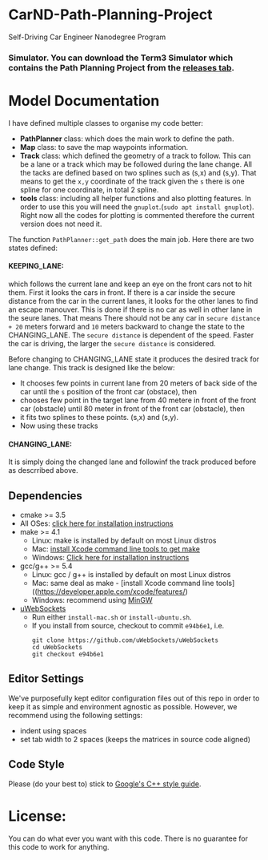 # CarND-Path-Planning-Project
Self-Driving Car Engineer Nanodegree Program
   
### Simulator. You can download the Term3 Simulator which contains the Path Planning Project from the [releases tab](https://github.com/udacity/self-driving-car-sim/releases).

# Model Documentation

I have defined multiple classes to organise my code better:
* **PathPlanner** class: which does the main work to define the path.
* **Map** class: to save the map waypoints information.
* **Track** class: which defined the geometry of a track to follow. This can be a lane or a 
track which may be followed during the lane change. All the tacks are defined based on two splines such as (s,x) and 
(s,y). That means to get the `x,y` coordinate of the track given the `s` there is one spline for one coordinate, in total 2 spline.
* **tools** class: including all helper functions and also plotting features. In order to use this you will need the `gnuplot`.(`sudo apt install gnuplot`). Right now all the codes for plotting is commented therefore the current version does not need it.

The function `PathPlanner::get_path` does the main job. Here there are two states defined:

#### KEEPING_LANE:
which follows the current lane and keep an eye on the front cars not to hit them.
First it looks the cars in front. If there is a car inside the secure distance from the car in the current lanes, it looks 
for the other lanes to find an escape manouver. This is done if there is no car as well in other lane in the seure lanes. 
That means There should not be any car in `secure distance + 20` meters forward and `10` meters backward to change the 
state to the CHANGING_LANE. The `secure distance` is dependent of the speed. Faster the car is driving, the larger the `secure distance` is considered.

Before changing to CHANGING_LANE state it produces the desired track for lane change. This track is designed like the below:
* It chooses few points in current lane from 20 meters of back side of the car until the `s` position of the front car (obstace), then
* chooses few point in the target lane from 40 metere in front of the front car (obstacle) until 80 meter in front of the front car (obstacle), then
* it fits two splines to these points. (s,x) and (s,y).
* Now using these tracks
#### CHANGING_LANE:
It is simply doing the changed lane and followinf the track produced before as descrribed above.

## Dependencies

* cmake >= 3.5
 * All OSes: [click here for installation instructions](https://cmake.org/install/)
* make >= 4.1
  * Linux: make is installed by default on most Linux distros
  * Mac: [install Xcode command line tools to get make](https://developer.apple.com/xcode/features/)
  * Windows: [Click here for installation instructions](http://gnuwin32.sourceforge.net/packages/make.htm)
* gcc/g++ >= 5.4
  * Linux: gcc / g++ is installed by default on most Linux distros
  * Mac: same deal as make - [install Xcode command line tools]((https://developer.apple.com/xcode/features/)
  * Windows: recommend using [MinGW](http://www.mingw.org/)
* [uWebSockets](https://github.com/uWebSockets/uWebSockets)
  * Run either `install-mac.sh` or `install-ubuntu.sh`.
  * If you install from source, checkout to commit `e94b6e1`, i.e.
    ```
    git clone https://github.com/uWebSockets/uWebSockets 
    cd uWebSockets
    git checkout e94b6e1
    ```

## Editor Settings

We've purposefully kept editor configuration files out of this repo in order to
keep it as simple and environment agnostic as possible. However, we recommend
using the following settings:

* indent using spaces
* set tab width to 2 spaces (keeps the matrices in source code aligned)

## Code Style

Please (do your best to) stick to [Google's C++ style guide](https://google.github.io/styleguide/cppguide.html).

# License:
You can do what ever you want with this code.
There is no guarantee for this code to work for anything.
